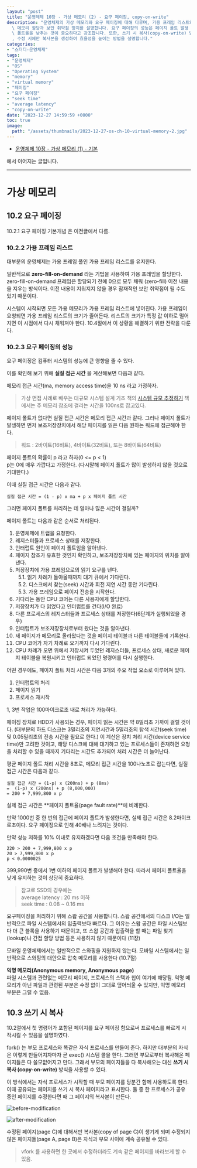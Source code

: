 ```yaml
---
layout: "post"
title: "운영체제 10장 - 가상 메모리 (2) - 요구 페이징, copy-on-write"
description: "운영체제의 가상 메모리와 요구 페이징에 대해 다루며, 가용 프레임 리스트와 zero-fill-on-demand 기법을 통해\
  \ 메모리 할당과 보안 취약점 방지를 설명합니다. 요구 페이징의 성능은 페이지 폴트 발생 시 실질 접근 시간이 크게 증가함을 보여주며, 페이지\
  \ 폴트율을 낮추는 것이 중요하다고 강조합니다. 또한, 쓰기 시 복사(copy-on-write) 방식을 통해 부모 프로세스의 페이지를 공유하며\
  , 수정 시에만 복사본을 생성하여 효율성을 높이는 방법을 설명합니다."
categories:
- "스터디-운영체제"
tags:
- "운영체제"
- "OS"
- "Operating System"
- "memory"
- "virtual memory"
- "페이징"
- "요구 페이징"
- "seek time"
- "average latency"
- "copy-on-write"
date: "2023-12-27 14:59:59 +0000"
toc: true
image:
  path: "/assets/thumbnails/2023-12-27-os-ch-10-virtual-memory-2.jpg"
---
```


- [운영체제 10장 - 가상 메모리 (1) - 기본](/2023/12/25/os-ch-10-virtual-memory)

에서 이어지는 글입니다.

---

# 가상 메모리

## 10.2 요구 페이징

10.2.1 요구 페이징 기본개념 은 이전글에서 다름.

### 10.2.2 가용 프레임 리스트

대부분의 운영체제는 가용 프레임 풀인 가용 프레임 리스트를 유지한다.

일반적으로 **zero-fill-on-demand** 라는 기법을 사용하여 가용 프레임을 할당한다. zero-fill-on-demand 프레임은 할당되기 전에 0으로 모두 채워 (zero-fill) 이전 내용을 지우는 방식이다. 이전 내용이 지워지지 않을 경우 잠재적인 보안 취약점이 될 수도 있기 때문이다.

시스템이 시작되면 모든 가용 메모리가 가용 프레임 리스트에 넣어진다. 가용 프레임이 요청되면 가용 프레임 리스트의 크기가 줄어든다.
리스트의 크기가 특정 값 이하로 떨어지면 이 시점에서 다시 채워져야 한다. 10.4절에서 이 상황을 해결하기 위한 전략을 다룬다.

### 10.2.3 요구 페이징의 성능

요구 페이징은 컴퓨터 시스템의 성능에 큰 영향을 줄 수 있다.

이를 확인해 보기 위해 **실질 접근 시간** 을 계산해보면 다음과 같다.

메모리 접근 시간(ma, memory access time)을 10 ns 라고 가정하자.

> 가상 면접 사례로 배우는 대규모 시스템 설계 기초 책의 [시스템 규모 추정하기](/2023/05/05/시스템-규모-추정하기) 책에서는 주 메모리 참조에 걸리는 시간을 100ns로 잡고있다.

페이지 폴트가 없다면 실질 접근 시간은 메모리 접근 시간과 같다. 그러나 페이지 폴트가 발생하면 먼저 보조저장장치에서 해당 페이지를 읽은 다음 원하는 워드에 접근해야 한다.

> 워드 : 2바이트(16비트), 4바이트(32비트), 또는 8바이트(64비트)

페이지 폴트의 확률이 p 라고 하자(0 <= p < 1)  
p는 0에 매우 가깝다고 가정한다. (다시말해 페이지 폴트가 많이 발생하지 않을 것으로 기대한다.)

이때 실질 접근 시간은 다음과 같다.

```
실질 접근 시간 = (1 - p) x ma + p x 페이지 폴트 시간
```

그러면 페이지 폴트를 처리하는 데 얼마나 많은 시간이 걸릴까?

페이지 폴트는 다음과 같은 순서로 처리된다.

1. 운영체제에 트랩을 요청한다.
2. 레지스터들과 프로세스 상태를 저장한다.
3. 인터럽트 원인이 페이지 폴트임을 알아낸다.
4. 페이지 참조가 유효한 것인지 확인하고, 보조저장장치에 있는 페이지의 위치를 알아낸다.
5. 저장장치에 가용 프레임으로의 읽기 요구를 낸다.  
   &nbsp;&nbsp;5.1. 읽기 차례가 돌아올때까지 대기 큐에서 기다린다.  
   &nbsp;&nbsp;5.2. 디스크에서 찾는(seek) 시간과 회전 지연 시간 동안 기다린다.  
   &nbsp;&nbsp;5.3. 가용 프레임으로 페이지 전송을 시작한다.
6. 기다리는 동안 CPU 코어는 다른 사용자에게 할당한다.
7. 저장장치가 다 읽었다고 인터럽트를 건다(I/O 완료)
8. 다른 프로세스의 레지스터들과 프로세스 상태를 저장한다(6단계가 실행되었을 경우)
9. 인터럽트가 보조저장장치로부터 왔다는 것을 알아낸다.
10. 새 페이지가 메모리로 올라왔다는 것을 페이지 테이블과 다른 테이블들에 기록한다.
11. CPU 코어가 자기 차례로 오기까지 다시 기다린다.
12. CPU 차례가 오면 위에서 저장시켜 두었던 레지스터들, 프로세스 상태, 새로운 페이지 테이블을 복원시키고 인터럽트 되었던 명령어를 다시 실행한다.

어떤 경우에도, 페이지 폴트 처리 시간은 다음 3개의 주요 작업 요소로 이루어져 있다.

1. 인터럽트의 처리
2. 페이지 읽기
3. 프로세스 재시작

1, 3번 작업은 100마이크로초 내로 처리가 가능하다.

페이징 장치로 HDD가 사용되는 경우, 페이지 읽는 시간은 약 8밀리초 가까이 걸릴 것이다. (대부분의 하드 디스크는 3밀리초의 지연시간과 5밀리초의 탐색 시간(seek time) 및 0.05밀리초의 전송 시간을 필요로 한다.) 이 계산은 장치 처리 시간(device service time)만 고려한 것이고, 해당 디스크에 대해 대기하고 있는 프로세스들이 존재하면 요청을 처리할 수 있을 때까지 기다리는 시간도 추가되어 처리 시간은 더 늘어난다.

평균 페이지 폴트 처리 시간을 8초로, 메모리 접근 시간을 100나노초로 잡는다면, 실질 접근 시간은 다음과 같다.

```
실질 접근 시간 = (1-p) x (200ns) + p (8ms)
=  (1-p) x (200ns) + p (8,000,000)
= 200 + 7,999,800 x p
```

실제 접근 시간은 **페이지 폴트율(page fault rate)**에 비례한다.

만약 1000번 중 한 번의 접근에 페이지 폴트가 발생한다면, 실제 접근 시간은 8.2마이크로초이다. 요구 페이징으로 인해 40배나 느려지는 것이다.

만약 성능 저하를 10% 이내로 유지하겠다면 다음 조건을 만족해야 한다.

```
220 > 200 + 7,999,800 x p
20 > 7,999,800 x p
p < 0.0000025
```

399,990번 중에서 1번 이하의 페이지 폴트가 발생해야 한다. 따라서 페이지 폴트율을 낮게 유지하는 것이 상당히 중요하다.

> 참고로 SSD의 경우에는  
> average latency : 20 ms 이하  
> seek time : 0.08 ~ 0.16 ms

요구페이징을 처리하기 위해 스왑 공간을 사용합니다. 스왑 공간에서의 디스크 I/O는 일반적으로 파일 시스템에서의 입출력보다 빠르다. 그 이유는 스왑 공간은 파일 시스템보다 더 큰 블록을 사용하기 때문이고, 또 스왑 공간과 입출력을 할 때는 파일 찾기(lookup)나 간접 할당 방법 등은 사용하지 않기 때문이다 (11장)

모바일 운영체제에서는 일반적으로 스와핑을 지원하지 않는다.
모바일 시스템에서는 일반적으로 스와핑의 대안으로 압축 메모리를 사용한다 (10.7절)

**익명 메모리(Anonymous memory, Anonymous page)**  
파일 시스템과 관련없는 메모리 페이지, 프로세스의 스택과 힙이 여기에 해당됨. 익명 메모리가 아닌 파일과 관련된 부분은 수정 없이 그대로 덮어씌울 수 있지만, 익명 메모리 부분은 그럴 수 없음.

## 10.3 쓰기 시 복사

10.2절에서 첫 명령어가 포함된 페이지를 요구 페이징 함으로써 프로세스를 빠르게 시작시킬 수 있음을 설명하였다.

fork() 는 부모 프로세스와 똑같은 자식 프로세스를 만들어 준다.
하지만 대부분의 자식은 이렇게 만들어지자마자 곧 exec() 시스템 콜을 한다. 그러면 부모로부터 복사해온 페이지들은 다 쓸모없어지고 만다. 그래서 부모의 페이지들을 다 복사해오는 대신 **쓰기 시 복사 (copy-on-write)** 방식을 사용할 수 있다.

이 방식에서는 자식 프로세스가 시작할 때 부모 페이지를 당분간 함께 사용하도록 한다. 이때 공유되는 페이지를 쓰기 시 복사 페이지라고 표시한다. 둘 중 한 프로세스가 공유 중인 페이지를 수정한다면 때 그 페이지의 복사본이 만든다.

![before-modification](/assets/images/2023-12-27-os-ch-10-virtual-memory-2/before-modification.png)

![after-modification](/assets/images/2023-12-27-os-ch-10-virtual-memory-2/after-modification.png)

수정된 페이지(page C)에 대해서만 복사본(copy of page C)이 생기게 되며 수정되지 않은 페이지들(page A, page B)은 자식과 부모 사이에 계속 공유될 수 있다.

> vfork 를 사용하면 한 곳에서 수정하더라도 계속 같은 페이지를 바라보게 할 수 있음.
